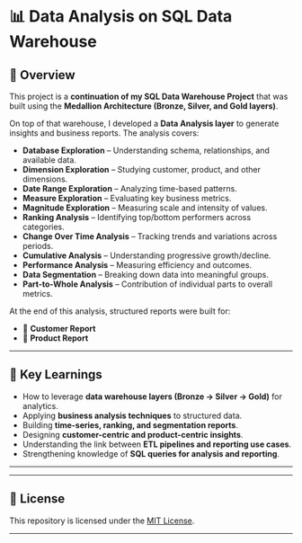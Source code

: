 # 📊 Data Analysis on SQL Data Warehouse  

## 📖 Overview  
This project is a **continuation of my SQL Data Warehouse Project** that was built using the **Medallion Architecture (Bronze, Silver, and Gold layers)**.  

On top of that warehouse, I developed a **Data Analysis layer** to generate insights and business reports. The analysis covers:  

- **Database Exploration** – Understanding schema, relationships, and available data.  
- **Dimension Exploration** – Studying customer, product, and other dimensions.  
- **Date Range Exploration** – Analyzing time-based patterns.  
- **Measure Exploration** – Evaluating key business metrics.  
- **Magnitude Exploration** – Measuring scale and intensity of values.  
- **Ranking Analysis** – Identifying top/bottom performers across categories.  
- **Change Over Time Analysis** – Tracking trends and variations across periods.  
- **Cumulative Analysis** – Understanding progressive growth/decline.  
- **Performance Analysis** – Measuring efficiency and outcomes.  
- **Data Segmentation** – Breaking down data into meaningful groups.  
- **Part-to-Whole Analysis** – Contribution of individual parts to overall metrics.  

At the end of this analysis, structured reports were built for:  
- 📌 **Customer Report**  
- 📌 **Product Report**  

---

## 🎯 Key Learnings  
- How to leverage **data warehouse layers (Bronze → Silver → Gold)** for analytics.  
- Applying **business analysis techniques** to structured data.  
- Building **time-series, ranking, and segmentation reports**.  
- Designing **customer-centric and product-centric insights**.  
- Understanding the link between **ETL pipelines and reporting use cases**.  
- Strengthening knowledge of **SQL queries for analysis and reporting**.  

---



---

## 📜 License  
This repository is licensed under the [MIT License](LICENSE).  

---

